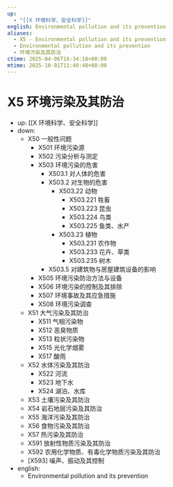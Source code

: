 ```yaml
---
up:
  - "[[X 环境科学、安全科学]]"
english: Environmental pollution and its prevention
aliases:
  - X5 - Environmental pollution and its prevention
  - Environmental pollution and its prevention
  - 环境污染及其防治
ctime: 2025-04-06T16:34:18+08:00
mtime: 2025-10-01T11:40:48+08:00
---
```


# X5 环境污染及其防治

- up: [[X 环境科学、安全科学]]
- down:
	- X50 一般性问题
		- X501 环境污染源
		- X502 污染分析与测定
		- X503 环境污染的危害
			- X503.1 对人体的危害
			- X503.2 对生物的危害
				- X503.22 动物
					- X503.221 牲畜
					- X503.223 昆虫
					- X503.224 鸟类
					- X503.225 鱼类、水产
				- X503.23 植物
					- X503.231 农作物
					- X503.233 花卉、草类
					- X503.235 树木
			- X503.5 对建筑物与房屋建筑设备的影响
		- X505 环境污染防治方法与设备
		- X506 环境污染的控制及其排除
		- X507 环境事故及其应急措施
		- X508 环境污染调查
	- X51 大气污染及其防治
		- X511 气相污染物
		- X512 恶臭物质
		- X513 粒状污染物
		- X515 光化学烟雾
		- X517 酸雨
	- X52 水体污染及其防治
		- X522 河流
		- X523 地下水
		- X524 湖泊、水库
	- X53 土壤污染及其防治
	- X54 岩石地层污染及其防治
	- X55 海洋污染及其防治
	- X56 食物污染及其防治
	- X57 热污染及其防治
	- X591 放射性物质污染及其防治
	- X592 农用化学物质、有毒化学物质污染及其防治
	- [X593] 噪声、振动及其控制
- english:
	- Environmental pollution and its prevention
